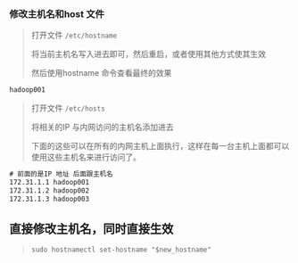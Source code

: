 







### 修改主机名和host 文件

> 打开文件 `/etc/hostname`
>
> 将当前主机名写入进去即可，然后重启，或者使用其他方式使其生效
>
> 然后使用hostname 命令查看最终的效果

```txt
hadoop001
```



> 打开文件 `/etc/hosts`
>
> 将相关的IP 与内网访问的主机名添加进去
>
> 下面的这些可以在所有的内网主机上面执行，这样在每一台主机上面都可以使用这些主机名来进行访问了。

```txt
# 前面的是IP 地址 后面跟主机名
172.31.1.1 hadoop001
172.31.1.2 hadoop002
172.31.1.3 hadoop003

```



## 直接修改主机名，同时直接生效

> ```shell
> sudo hostnamectl set-hostname "$new_hostname"
> ```
>
> 

